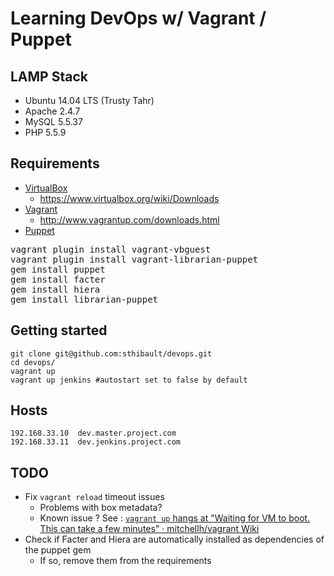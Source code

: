 Learning DevOps w/ Vagrant / Puppet
=====================================

LAMP Stack
------------

* Ubuntu 14.04 LTS (Trusty Tahr)
* Apache 2.4.7
* MySQL 5.5.37
* PHP 5.5.9

Requirements
---------------

* [VirtualBox](https://www.virtualbox.org/)
    * <https://www.virtualbox.org/wiki/Downloads>
* [Vagrant](http://www.vagrantup.com/)
    * <http://www.vagrantup.com/downloads.html>
* [Puppet](http://puppetlabs.com/)

<pre>
vagrant plugin install vagrant-vbguest
vagrant plugin install vagrant-librarian-puppet
gem install puppet
gem install facter
gem install hiera
gem install librarian-puppet
</pre>

Getting started
------------------

    git clone git@github.com:sthibault/devops.git
    cd devops/
    vagrant up
    vagrant up jenkins #autostart set to false by default

Hosts
--------

    192.168.33.10  dev.master.project.com
    192.168.33.11  dev.jenkins.project.com

TODO
------

* Fix <code>vagrant reload</code> timeout issues
    * Problems with box metadata?
    * Known issue ? See : [`vagrant up` hangs at "Waiting for VM to boot. This can take a few minutes" · mitchellh/vagrant Wiki](https://github.com/mitchellh/vagrant/wiki/%60vagrant-up%60-hangs-at-%22Waiting-for-VM-to-boot.-This-can-take-a-few-minutes%22)
* Check if Facter and Hiera are automatically installed as dependencies of the puppet gem
    * If so, remove them from the requirements
